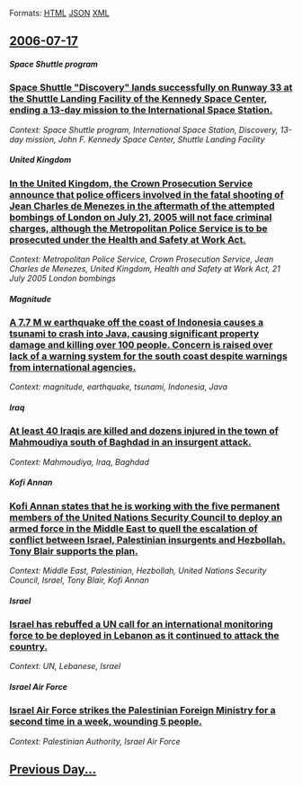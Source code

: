 
Formats: [HTML](2006/07/17/index.html)  [JSON](2006/07/17/index.json)  [XML](2006/07/17/index.xml)  

## [2006-07-17](/news/2006/07/17/index.md)

##### Space Shuttle program
### [ Space Shuttle "Discovery" lands successfully on Runway 33 at the Shuttle Landing Facility of the Kennedy Space Center, ending a 13-day mission to the International Space Station. ](/news/2006/07/17/space-shuttle-discovery-lands-successfully-on-runway-33-at-the-shuttle-landing-facility-of-the-kennedy-space-center-ending-a-13-day-miss.md)
_Context: Space Shuttle program, International Space Station, Discovery, 13-day mission, John F. Kennedy Space Center, Shuttle Landing Facility_

##### United Kingdom
### [ In the United Kingdom, the Crown Prosecution Service announce that police officers involved in the fatal shooting of Jean Charles de Menezes in the aftermath of the attempted bombings of London on July 21, 2005 will not face criminal charges, although the Metropolitan Police Service is to be prosecuted under the Health and Safety at Work Act. ](/news/2006/07/17/in-the-united-kingdom-the-crown-prosecution-service-announce-that-police-officers-involved-in-the-fatal-shooting-of-jean-charles-de-meneze.md)
_Context: Metropolitan Police Service, Crown Prosecution Service, Jean Charles de Menezes, United Kingdom, Health and Safety at Work Act, 21 July 2005 London bombings_

##### Magnitude
### [ A 7.7 M w earthquake off the coast of Indonesia causes a tsunami to crash into Java, causing significant property damage and killing over 100 people. Concern is raised over lack of a warning system for the south coast despite warnings from international agencies.](/news/2006/07/17/a-7-7-m-w-earthquake-off-the-coast-of-indonesia-causes-a-tsunami-to-crash-into-java-causing-significant-property-damage-and-killing-over-1.md)
_Context: magnitude, earthquake, tsunami, Indonesia, Java_

##### Iraq
### [ At least 40 Iraqis are killed and dozens injured in the town of Mahmoudiya south of Baghdad in an insurgent attack. ](/news/2006/07/17/at-least-40-iraqis-are-killed-and-dozens-injured-in-the-town-of-mahmoudiya-south-of-baghdad-in-an-insurgent-attack.md)
_Context: Mahmoudiya, Iraq, Baghdad_

##### Kofi Annan
### [ Kofi Annan states that he is working with the five permanent members of the United Nations Security Council to deploy an armed force in the Middle East to quell the escalation of conflict between Israel, Palestinian insurgents and Hezbollah. Tony Blair supports the plan. ](/news/2006/07/17/kofi-annan-states-that-he-is-working-with-the-five-permanent-members-of-the-united-nations-security-council-to-deploy-an-armed-force-in-the.md)
_Context: Middle East, Palestinian, Hezbollah, United Nations Security Council, Israel, Tony Blair, Kofi Annan_

##### Israel
### [ Israel has rebuffed a UN call for an international monitoring force to be deployed in Lebanon as it continued to attack the country.](/news/2006/07/17/israel-has-rebuffed-a-un-call-for-an-international-monitoring-force-to-be-deployed-in-lebanon-as-it-continued-to-attack-the-country.md)
_Context: UN, Lebanese, Israel_

##### Israel Air Force
### [Israel Air Force strikes the Palestinian Foreign Ministry for a second time in a week, wounding 5 people. ](/news/2006/07/17/israel-air-force-strikes-the-palestinian-foreign-ministry-for-a-second-time-in-a-week-wounding-5-people.md)
_Context: Palestinian Authority, Israel Air Force_

## [Previous Day...](/news/2006/07/16/index.md)

